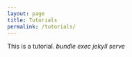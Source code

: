 ```yaml
---
layout: page
title: Tutorials
permalink: /tutorials/
---
```

This is a tutorial.
 <i>bundle exec jekyll serve<i>
